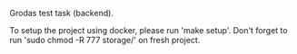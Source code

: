 Grodas test task (backend).

To setup the project using docker, please run 'make setup'.
Don't forget to run 'sudo chmod -R 777 storage/' on fresh project.